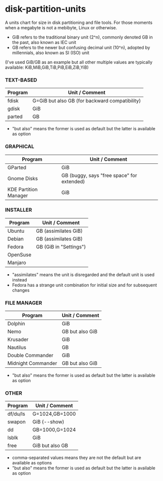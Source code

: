 # disk-partition-units
A units chart for size in disk partitioning and file tools. For those moments when a megabyte is not a mebibyte, Linux or otherwise.

* GiB refers to the traditional binary unit (2^n), commonly denoted GB in the past, also known as IEC unit
* GB refers to the newer but confusing decimal unit (10^n), adopted by millennials, also known as SI (ISO) unit

(I've used GiB/GB as an example but all other multiple values are typically available: KiB,MiB,GiB,TiB,PiB,EiB,ZiB,YiB)

### TEXT-BASED
**Program** | **Unit / Comment**
--- | ---
fdisk | G=GiB but also GB (for backward compatibility)
gdisk | GiB
parted | GB
* "but also" means the former is used as default but the latter is available as option

### GRAPHICAL
**Program** | **Unit / Comment**
--- | ---
GParted|GiB
Gnome Disks|GB (buggy, says "free space" for extended)
KDE Partition Manager|GiB

### INSTALLER
**Program** | **Unit / Comment**
--- | ---
Ubuntu|GB (assimilates GiB)
Debian|GB (assimilates GiB)
Fedora|GB (GiB in "Settings")
OpenSuse|
Manjaro|
* "assimilates" means the unit is disregarded and the default unit is used instead
* Fedora has a strange unit combination for initial size and for subsequent changes

### FILE MANAGER
**Program** | **Unit / Comment**
--- | ---
Dolphin|GiB
Nemo|GB but also GiB
Krusader|GiB
Nautilus|GB
Double Commander|GiB
Midnight Commander|GB but also GiB
* "but also" means the former is used as default but the latter is available as option

### OTHER
**Program** | **Unit / Comment**
--- | ---
df/du/ls|G=1024,GB=1000
swapon|GiB (--show)
dd|GB=1000,G=1024
lsblk|GiB
free|GiB but also GB
* comma-separated values means they are not the default but are available as options
* "but also" means the former is used as default but the latter is available as option

